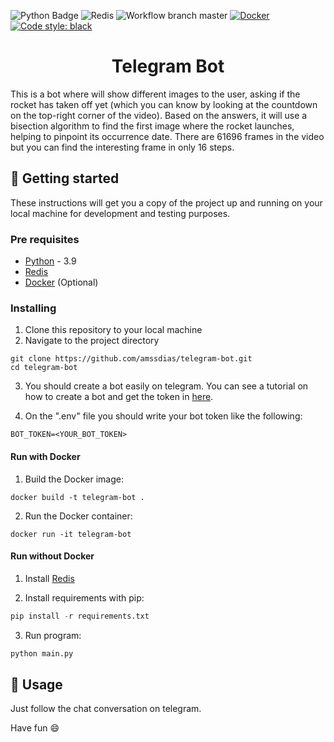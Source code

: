 [python-download]: https://www.python.org/downloads/
[redis-download]: https://redis.io/download/
[telegram-bot-tutorial]: https://medium.com/geekculture/generate-telegram-token-for-bot-api-d26faf9bf064

![Python Badge](https://img.shields.io/badge/Python-3.9-blue?logo=python)
![Redis](https://img.shields.io/badge/redis-%23DD0031.svg?style=flat&logo=redis&logoColor=white)
![Workflow branch master](https://github.com/amssdias/telegram-bot/actions/workflows/testing.yml/badge.svg?branch=master)
[![Docker](https://badgen.net/badge/icon/docker?icon=docker&label)](https://https://docker.com/)
[![Code style: black](https://img.shields.io/badge/code%20style-black-000000.svg)](https://github.com/psf/black)

<h1 align=center>Telegram Bot</h1>

This is a bot where will show different images to the user, asking if the rocket has taken off yet (which you can know by looking at the countdown on the top-right corner of the video). Based on the answers, it will use a bisection algorithm to find the first image where the rocket launches, helping to pinpoint its occurrence date. There are 61696 frames in the video but you can find the interesting frame in only 16 steps.

## :hammer: Getting started

These instructions will get you a copy of the project up and running on your local machine for development and testing purposes.

### Pre requisites

- [Python][python-download] - 3.9
- [Redis][redis-download]
- [Docker](https://www.docker.com/) (Optional)

### Installing


1. Clone this repository to your local machine
2. Navigate to the project directory


```
git clone https://github.com/amssdias/telegram-bot.git
cd telegram-bot
```

3. You should create a bot easily on telegram. You can see a tutorial on how to create a bot and get the token in [here][telegram-bot-tutorial].
   
4. On the ".env" file you should write your bot token like the following:

```
BOT_TOKEN=<YOUR_BOT_TOKEN>
```

#### Run with Docker

1. Build the Docker image:

```
docker build -t telegram-bot .
```

2. Run the Docker container:

```
docker run -it telegram-bot
```

#### Run without Docker

1. Install [Redis][redis-download]

2. Install requirements with pip:

```python
pip install -r requirements.txt
```

3. Run program:

```python
python main.py
```


## :mag_right: Usage

Just follow the chat conversation on telegram.

Have fun :smile:
